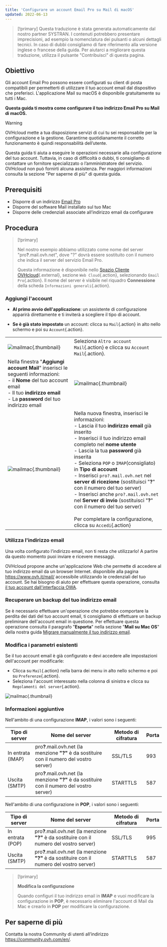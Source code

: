 ```yaml
---
title: 'Configurare un account Email Pro su Mail di macOS'
updated: 2022-06-13
---
```


> [!primary]
> Questa traduzione è stata generata automaticamente dal nostro partner SYSTRAN. I contenuti potrebbero presentare imprecisioni, ad esempio la nomenclatura dei pulsanti o alcuni dettagli tecnici. In caso di dubbi consigliamo di fare riferimento alla versione inglese o francese della guida. Per aiutarci a migliorare questa traduzione, utilizza il pulsante "Contribuisci" di questa pagina.
>

## Obiettivo

Gli account Email Pro possono essere configurati su client di posta compatibili per permetterti di utilizzare il tuo account email dal dispositivo che preferisci. L'applicazione Mail su macOS è disponibile gratuitamente su tutti i Mac.

**Questa guida ti mostra come configurare il tuo indirizzo Email Pro su Mail di macOS.**

> [!warning]
>
> OVHcloud mette a tua disposizione servizi di cui tu sei responsabile per la configurazione e la gestione. Garantirne quotidianamente il corretto funzionamento è quindi responsabilità dell’utente.
> 
> Questa guida ti aiuta a eseguire le operazioni necessarie alla configurazione del tuo account. Tuttavia, in caso di difficoltà o dubbi, ti consigliamo di contattare un fornitore specializzato o l’amministratore del servizio. OVHcloud non può fornirti alcuna assistenza. Per maggiori informazioni consulta la sezione "Per saperne di più" di questa guida.
> 

## Prerequisiti

- Disporre di un indirizzo [Email Pro](https://www.ovhcloud.com/it/emails/email-pro/)
- Disporre del software Mail installato sul tuo Mac
- Disporre delle credenziali associate all’indirizzo email da configurare
 
## Procedura

> [!primary]
>
> Nel nostro esempio abbiamo utilizzato come nome del server "pro<b>?</b>.mail.ovh.net", dove "?" dovrà essere sostituito con il numero che indica il server del servizio Email Pro.
>
> Questa informazione è disponibile nello [Spazio Cliente OVHcloud](https://www.ovh.com/auth/?action=gotomanager&from=https://www.ovh.it/&ovhSubsidiary=it){.external}, sezione `Web Cloud`{.action}, selezionando `Email Pro`{.action}. Il nome del server è visibile nel riquadro **Connessione** della scheda `Informazioni generali`{.action}.
> 

### Aggiungi l'account

- **Al primo avvio dell'applicazione**: un assistente di configurazione apparirà direttamente e ti inviterà a scegliere il tipo di account.

- **Se è già stato impostato** un account: clicca su `Mail`{.action} in alto nello schermo e poi su `Account`{.action}.

| | |
|---|---|
|![mailmac](mail-mac-emailpro01.png){.thumbnail}|Seleziona `Altro account Mail`{.action} e clicca su `Account Mail`{.action}.|
|Nella finestra "**Aggiungi account Mail**" inserisci le seguenti informazioni: <br>- il **Nome** del tuo account email <br>- Il tuo **indirizzo email** <br>- La **password** del tuo indirizzo email |![mailmac](mail-mac-emailpro02.png){.thumbnail}|
|![mailmac](mail-mac-emailpro03.png){.thumbnail}|Nella nuova finestra, inserisci le informazioni: <br>- Lascia il tuo **indirizzo email** già inserito <br>- Inserisci il tuo indirizzo email completo nel **nome utente** <br>- Lascia la tua **password** già inserita <br>- Seleziona `POP` o `IMAP`(consigliato) in **Tipo di account**<br>- Inserisci `pro?.mail.ovh.net` nel **server di ricezione** (sostituisci "**?**" con il numero del tuo server)<br>- Inserisci anche `pro?.mail.ovh.net` nel **Server di invio** (sostituisci "**?**" con il numero del tuo server)<br><br>Per completare la configurazione, clicca su `Accedi`{.action}|

### Utilizza l'indirizzo email

Una volta configurato l’indirizzo email, non ti resta che utilizzarlo! A partire da questo momento puoi inviare e ricevere messaggi.

OVHcloud propone anche un'applicazione Web che permette di accedere al tuo indirizzo email da un browser Internet. disponibile alla pagina <https://www.ovh.it/mail/> accessibile utilizzando le credenziali del tuo account. Se hai bisogno di aiuto per effettuare questa operazione, consulta [il tuo account dall'interfaccia OWA](email_owa1.).

### Recuperare un backup del tuo indirizzo email

Se è necessario effettuare un'operazione che potrebbe comportare la perdita dei dati del tuo account email, ti consigliamo di effettuare un backup preliminare dell'account email in questione. Per effettuare questa operazione consulta il paragrafo "**Esporta**" nella sezione "**Mail su Mac OS**" della nostra guida [Migrare manualmente il tuo indirizzo email](manual_email_migration#esportare.).

### Modifica i parametri esistenti

Se il tuo account email è già configurato e devi accedere alle impostazioni dell'account per modificarle:

- Clicca su `Mail`{.action} nella barra dei menu in alto nello schermo e poi su `Preferenze`{.action}.
- Seleziona l'account interessato nella colonna di sinistra e clicca su `Regolamenti del server`{.action}.

![mailmac](mail-mac-emailpro04.png){.thumbnail}

### Informazioni aggiuntive

Nell'ambito di una configurazione **IMAP**, i valori sono i seguenti:

|Tipo di server|Nome del server|Metodo di cifratura|Porta|
|---|---|---|---|
|In entrata (IMAP)|pro<b>?</b>.mail.ovh.net (la menzione **"?"** è da sostituire con il numero del vostro server)|SSL/TLS|993|
|Uscita (SMTP)|pro<b>?</b>.mail.ovh.net (la menzione **"?"** è da sostituire con il numero del vostro server)|STARTTLS|587|

Nell'ambito di una configurazione in **POP**, i valori sono i seguenti:

|Tipo di server|Nome del server|Metodo di cifratura|Porta|
|---|---|---|---|
|In entrata (POP)|pro<b>?</b>.mail.ovh.net (la menzione **"?"** è da sostituire con il numero del vostro server)|SSL/TLS|995|
|Uscita (SMTP)|pro<b>?</b>.mail.ovh.net (la menzione **"?"** è da sostituire con il numero del vostro server)|STARTTLS|587|

> [!primary]
>
> **Modifica la configurazione**
>
> Quando configuri il tuo indirizzo email in **IMAP** e vuoi modificare la configurazione in **POP**, è necessario eliminare l'account di Mail da Mac e crearlo in **POP** per modificare la configurazione.

## Per saperne di più
  
Contatta la nostra Community di utenti all’indirizzo <https://community.ovh.com/en/>.
